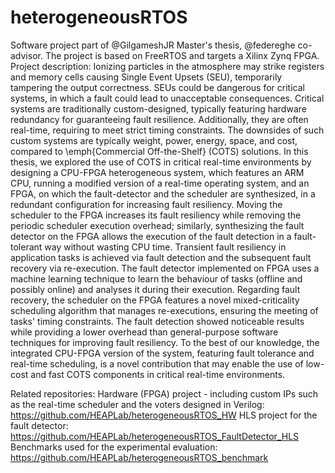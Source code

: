 # heterogeneousRTOS
Software project part of @GilgameshJR Master's thesis, @federeghe co-advisor.
The project is based on FreeRTOS and targets a Xilinx Zynq FPGA.
Project description:
Ionizing particles in the atmosphere may strike registers and memory cells causing Single Event Upsets (SEU), temporarily tampering the output correctness. SEUs could be dangerous for critical systems, in which a fault could lead to unacceptable consequences. Critical systems are traditionally custom-designed, typically featuring hardware redundancy for guaranteeing fault resilience. Additionally, they are often real-time, requiring to meet strict timing constraints. The downsides of such custom systems are typically weight, power, energy, space, and cost, compared to \emph{Commercial Off-the-Shelf} (COTS) solutions. In this thesis, we explored the use of COTS in critical real-time environments by designing a CPU-FPGA heterogeneous system, which features an ARM CPU, running a modified version of a real-time operating system, and an FPGA, on which the fault-detector and the scheduler are synthesized, in a redundant configuration for increasing fault resiliency. Moving the scheduler to the FPGA increases its fault resiliency while removing the periodic scheduler execution overhead; similarly, synthesizing the fault detector on the FPGA allows the execution of the fault detection in a fault-tolerant way without wasting CPU time. Transient fault resiliency in application tasks is achieved via fault detection and the subsequent fault recovery via re-execution. The fault detector implemented on FPGA uses a machine learning technique to learn the behaviour of tasks (offline and possibly online) and analyses it during their execution. Regarding fault recovery, the scheduler on the FPGA features a novel mixed-criticality scheduling algorithm that manages re-executions, ensuring the meeting of tasks' timing constraints. The fault detection showed noticeable results while providing a lower overhead than general-purpose software techniques for improving fault resiliency. To the best of our knowledge, the integrated CPU-FPGA version of the system, featuring fault tolerance and real-time scheduling, is a novel contribution that may enable the use of low-cost and fast COTS components in critical real-time environments.

Related repositories:
Hardware (FPGA) project - including custom IPs such as the real-time scheduler and the voters designed in Verilog: https://github.com/HEAPLab/heterogeneousRTOS_HW
HLS project for the fault detector: https://github.com/HEAPLab/heterogeneousRTOS_FaultDetector_HLS
Benchmarks used for the experimental evaluation: https://github.com/HEAPLab/heterogeneousRTOS_benchmark
